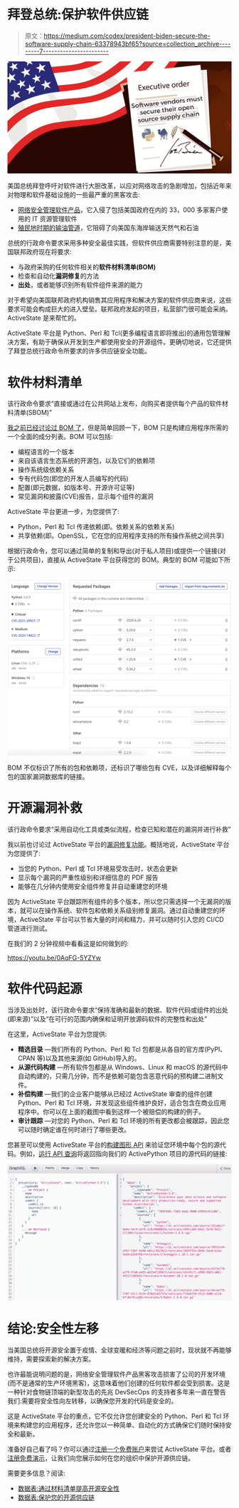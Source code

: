 # 拜登总统:保护软件供应链

> 原文：<https://medium.com/codex/president-biden-secure-the-software-supply-chain-63378943bf65?source=collection_archive---------7----------------------->

![](img/f6a24284d60fae8b6f402deb64add6e2.png)

美国总统拜登呼吁对软件进行大胆改革，以应对网络攻击的急剧增加，包括近年来对物理和软件基础设施的一些最严重的黑客攻击:

*   [网络安全管理软件产品](https://www.businessinsider.com/solarwinds-hack-explained-government-agencies-cyber-security-2020-12)，它入侵了包括美国政府在内的 33，000 多家客户使用的 IT 资源管理软件
*   [殖民地时期的输油管道](https://www.bbc.com/news/technology-57063636)，它阻碍了向美国东海岸输送天然气和石油

总统的行政命令要求采用多种安全最佳实践，但软件供应商需要特别注意的是，美国联邦政府现在将要求:

*   与政府采购的任何软件相关的**软件材料清单(BOM)**
*   检查和自动化**漏洞修复**的方法
*   **出处**，或者能够识别所有软件组件来源的能力

对于希望向美国联邦政府机构销售其应用程序和解决方案的软件供应商来说，这些要求可能会构成巨大的进入壁垒。联邦政府发起的项目，私营部门很可能会采纳。ActiveState 是来帮忙的。

ActiveState 平台是 Python、Perl 和 Tcl(更多编程语言即将推出)的通用包管理解决方案，有助于确保从开发到生产都使用安全的开源组件。更确切地说，它还提供了拜登总统行政命令所要求的许多供应链安全功能。

# 软件材料清单

该行政命令要求“直接或通过在公共网站上发布，向购买者提供每个产品的软件材料清单(SBOM)”

[我之前已经讨论过 BOM 了](https://www.activestate.com/blog/how-to-spell-security-b-o-m/)，但是简单回顾一下，BOM 只是构建应用程序所需的一个全面的成分列表。BOM 可以包括:

*   编程语言的一个版本
*   来自该语言生态系统的开源包，以及它们的依赖项
*   操作系统级依赖关系
*   专有代码包(即您的开发人员编写的代码)
*   配置(即元数据，如版本号、开源许可证等)
*   常见漏洞和披露(CVE)报告，显示每个组件的漏洞

ActiveState 平台更进一步，为您提供了:

*   Python，Perl 和 Tcl 传递依赖(即。依赖关系的依赖关系)
*   共享依赖(即。OpenSSL，它在您的应用程序支持的所有操作系统之间共享)

根据行政命令，您可以通过简单的复制和导出(对于私人项目)或提供一个链接(对于公共项目)，直接从 ActiveState 平台获得您的 BOM。典型的 BOM 可能如下所示:

![](img/605b8eda01e7bb3ac89d7d5661642376.png)

BOM 不仅标识了所有的包和依赖项，还标识了哪些包有 CVE，以及详细解释每个包的国家漏洞数据库的链接。

# 开源漏洞补救

该行政命令要求“采用自动化工具或类似流程，检查已知和潜在的漏洞并进行补救”

我以前也讨论过 ActiveState 平台的[漏洞修复功能](https://www.activestate.com/blog/how-to-remediate-your-open-source-vulnerabilities-quicker/)。概括地说，ActiveState 平台为您提供了:

*   当您的 Python、Perl 或 Tcl 环境易受攻击时，状态会更新
*   显示每个漏洞的严重性级别和详细信息的 PDF 报告
*   能够在几分钟内使用安全组件修复并自动重建您的环境

因为 ActiveState 平台跟踪所有组件的多个版本，所以您只需选择一个无漏洞的版本，就可以在操作系统、软件包和依赖关系级别修复漏洞。通过自动重建您的环境，ActiveState 平台可以节省大量的时间和精力，并可以随时引入您的 CI/CD 管道进行测试。

在我们的 2 分钟视频中看看这是如何做到的:

https://youtu.be/0AqFG-5YZYw

# 软件代码起源

当涉及出处时，该行政命令要求“保持准确和最新的数据、软件代码或组件的出处(即来源)”以及“在可行的范围内确保和证明开放源码软件的完整性和出处”

在这里，ActiveState 平台为您提供:

*   **精选目录** —我们所有的 Python、Perl 和 Tcl 包都是从各自的官方库(PyPI、CPAN 等)以及其他来源(如 GitHub)导入的。
*   **从源代码构建** —所有软件包都是从 Windows、Linux 和 macOS 的源代码中自动构建的，只需几分钟，而不是依赖可能包含恶意代码的预构建二进制文件。
*   **补偿构建** —我们的企业客户能够从已经过 ActiveState 审查的组件创建 Python、Perl 和 Tcl 环境，并发现这些组件维护良好，适合包含在商业应用程序中。你可以在上面的截图中看到这样一个被赔偿的构建的例子。
*   **审计跟踪** —对您的 Python、Perl 和 Tcl 环境的所有更改都会被跟踪，因此您可以随时确定谁在何时进行了哪些更改。

您甚至可以使用 ActiveState 平台的[构建图形 API](https://buildgraph-docs.activestate.build/) 来验证您环境中每个包的源代码。例如，[运行 API 查询](https://platform.activestate.com/sv/mediator/?query=%7B%0A%20%20project(org%3A%20%22ActiveState%22%2C%20name%3A%20%22ActivePython-3.8%22)%20%7B%0A%20%20%20%20__typename%0A%20%20%20%20...%20on%20Project%20%7B%0A%20%20%20%20%20%20name%0A%20%20%20%20%20%20description%0A%20%20%20%20%20%20commit%20%7B%0A%20%20%20%20%20%20%20%20commit_id%0A%20%20%20%20%20%20%20%20sources(limit%3A%203)%20%7B%0A%20%20%20%20%20%20%20%20%20%20name%0A%20%20%20%20%20%20%20%20%20%20url%0A%20%20%20%20%20%20%20%20%7D%0A%20%20%20%20%20%20%7D%0A%20%20%20%20%7D%0A%20%20%20%20...%20on%20NotFound%20%7B%0A%20%20%20%20%20%20message%0A%20%20%20%20%7D%0A%20%20%7D%0A%7D)将返回指向我们的 ActivePython 项目的源代码的链接:

![](img/570b485c39386beec1fedec6bc0b0256.png)

# 结论:安全性左移

当美国总统将开源安全置于疫情、全球变暖和经济等问题之前时，现状就不再能够维持，需要探索新的解决方案。

也许最能说明问题的是，网络安全管理软件产品黑客攻击损害了公司的开发环境(而不是通常的生产环境黑客)，这意味着他们创建的任何软件都会受到损害。这是一种针对食物链顶端的新型攻击的先兆 DevSecOps 的支持者多年来一直在警告我们:需要将安全性向左转移，以确保您开发的代码是安全的。

这是 ActiveState 平台的重点，它不仅允许您创建安全的 Python、Perl 和 Tcl 环境来构建您的应用程序，还允许您以一种简单、自动化的方式确保它们随时保持安全和最新。

准备好自己看了吗？你可以通过[注册一个免费账户](https://platform.activestate.com/create-account)来尝试 ActiveState 平台。或者[注册免费演示](https://www.activestate.com/get-a-demo/)，让我们向您展示如何在您的组织中保护开源供应链。

需要更多信息？阅读:

*   [数据表:通过材料清单提高开源安全性](https://www.activestate.com/resources/datasheets/improve-open-source-security-with-a-bill-of-materials/)
*   [数据表:保护您的开源供应链](https://www.activestate.com/resources/datasheets/securing-your-open-source-supply-chain/)